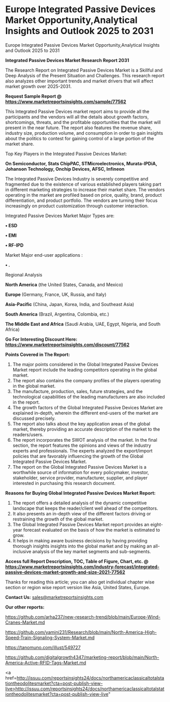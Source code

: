 # Europe Integrated Passive Devices Market Opportunity,Analytical Insights and Outlook 2025 to 2031
Europe Integrated Passive Devices Market Opportunity,Analytical Insights and Outlook 2025 to 2031

<strong>Integrated Passive Devices Market Research Report 2031</strong>

The Research Report on Integrated Passive Devices Market is a Skillful and Deep Analysis of the Present Situation and Challenges. This research report also analyzes other important trends and market drivers that will affect market growth over 2025-2031.

<strong>Request Sample Report @ <a href=https://www.marketreportsinsights.com/sample/77562>https://www.marketreportsinsights.com/sample/77562</a></strong>

This Integrated Passive Devices market report aims to provide all the participants and the vendors will all the details about growth factors, shortcomings, threats, and the profitable opportunities that the market will present in the near future. The report also features the revenue share, industry size, production volume, and consumption in order to gain insights about the politics to contest for gaining control of a large portion of the market share.

Top Key Players in the Integrated Passive Devices Market:

<strong>On Semiconductor, Stats ChipPAC, STMicroelectronics, Murata-IPDiA, Johanson Technology, Onchip Devices, AFSC, Infineon</strong>

The Integrated Passive Devices Industry is severely competitive and fragmented due to the existence of various established players taking part in different marketing strategies to increase their market share. The vendors operating in the market are profiled based on price, quality, brand, product differentiation, and product portfolio. The vendors are turning their focus increasingly on product customization through customer interaction.

Integrated Passive Devices Market Major Types are:

<strong>• ESD

• EMI

• RF-IPD</strong>

Market Major end-user applications :

<strong>• .</strong>

Regional Analysis

</u><strong><b>North America</b></strong> (the United States, Canada, and Mexico)

<strong><b>Europe </b></strong>(Germany, France, UK, Russia, and Italy)

<strong><b>Asia-Pacific</b></strong> (China, Japan, Korea, India, and Southeast Asia)

<strong><b>South America</b></strong> (Brazil, Argentina, Colombia, etc.)

<strong><b>The Middle East and Africa</b></strong> (Saudi Arabia, UAE, Egypt, Nigeria, and South Africa)

<strong>Go For Interesting Discount Here: <a href=https://www.marketreportsinsights.com/discount/77562>https://www.marketreportsinsights.com/discount/77562</a></strong>

<strong>Points Covered in The Report:</strong>
<ol>
  <li>The major points considered in the Global Integrated Passive Devices Market report include the leading competitors operating in the global market.</li>
  <li>The report also contains the company profiles of the players operating in the global market.</li>
  <li>The manufacture, production, sales, future strategies, and the technological capabilities of the leading manufacturers are also included in the report.</li>
  <li>The growth factors of the Global Integrated Passive Devices Market are explained in-depth, wherein the different end-users of the market are discussed precisely.</li>
  <li>The report also talks about the key application areas of the global market, thereby providing an accurate description of the market to the readers/users.</li>
  <li>The report incorporates the SWOT analysis of the market. In the final section, the report features the opinions and views of the industry experts and professionals. The experts analyzed the export/import policies that are favorably influencing the growth of the Global Integrated Passive Devices Market.</li>
  <li>The report on the Global Integrated Passive Devices Market is a worthwhile source of information for every policymaker, investor, stakeholder, service provider, manufacturer, supplier, and player interested in purchasing this research document.</li>
</ol>
<strong>Reasons for Buying Global Integrated Passive Devices Market Report:</strong>

<ol>
  <li>The report offers a detailed analysis of the dynamic competitive landscape that keeps the reader/client well ahead of the competitors.</li>
  <li>It also presents an in-depth view of the different factors driving or restraining the growth of the global market.</li>
  <li>The Global Integrated Passive Devices Market report provides an eight-year forecast evaluated on the basis of how the market is estimated to grow.</li>
  <li>It helps in making aware business decisions by having providing thorough insights insights into the global market and by making an all-inclusive analysis of the key market segments and sub-segments.</li>
</ol>
<strong>Access full Report Description, TOC, Table of Figure, Chart, etc. @ <a href=https://www.marketreportsinsights.com/industry-forecast/integrated-passive-devices-market-growth-and-size-2021-77562>https://www.marketreportsinsights.com/industry-forecast/integrated-passive-devices-market-growth-and-size-2021-77562</a></strong>


Thanks for reading this article; you can also get individual chapter wise section or region wise report version like Asia, United States, Europe.

<strong>Contact Us:</strong>
sales@marketreportsinsights.com

<strong>Our other reports:</strong>

<a href=https://github.com/arha237/new-research-trend/blob/main/Europe-Wind-Cranes-Market.md>https://github.com/arha237/new-research-trend/blob/main/Europe-Wind-Cranes-Market.md</a>

<a href=https://github.com/yamini231/Research/blob/main/North-America-High-Speed-Train-Signaling-System-Market.md>https://github.com/yamini231/Research/blob/main/North-America-High-Speed-Train-Signaling-System-Market.md</a>

<a href=https://tanomuno.com/illust/549727>https://tanomuno.com/illust/549727</a>

<a href=https://github.com/digitalgrowth4347/marketing-report/blob/main/North-America-Active-RFID-Tags-Market.md>https://github.com/digitalgrowth4347/marketing-report/blob/main/North-America-Active-RFID-Tags-Market.md</a>

<a href=http://issuu.com/reportsinsights24/docs/northamericaclassicaltotalstationtheodolitesmarket?cta=post-publish-view-live>http://issuu.com/reportsinsights24/docs/northamericaclassicaltotalstationtheodolitesmarket?cta=post-publish-view-live</a>"
